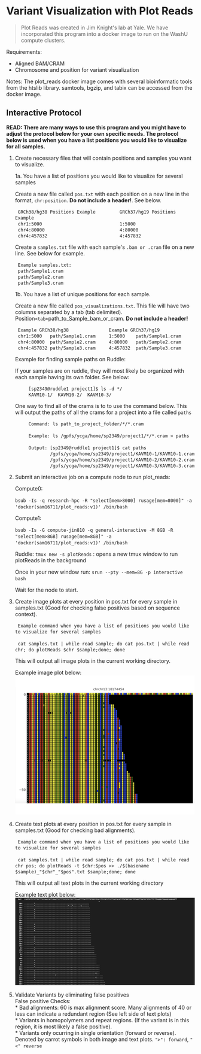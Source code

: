 # Variant Visualization with Plot Reads

> Plot Reads was created in Jim Knight's lab at Yale. We have incorporated this program into a docker image to run on the WashU compute clusters.

Requirements:
* Aligned BAM/CRAM
* Chromosome and position for variant visualization

Notes:
    The plot_reads docker image comes with several bioinformatic tools from the htslib library. 
    samtools, bgzip, and tabix can be accessed from the docker image.   

## Interactive Protocol

**READ: There are many ways to use this program and you might have to adjust the protocol below for your own specific needs. The protocol below is used when you have a list positions you would like to visualize for all samples.**  


1. Create necessary files that will contain positions and samples you want to visualize.

    1a. You have a list of positions you would like to visualize for several samples
    
      Create a new file called `pos.txt` with each position on a new line in the format, `chr:position`. **Do not include a header!**. See below.  
        
        GRCh38/hg38 Positions Example         GRCh37/hg19 Positions Example  
        chr1:5000                             1:5000
        chr4:80000                            4:80000
        chr4:457832                           4:457832
    
      Create a `samples.txt` file with each sample's `.bam or .cram` file on a new line. See below for example.
    
        Example samples.txt:  
        path/Sample1.cram  
        path/Sample2.cram  
        path/Sample3.cram  
    
    1b. You have a list of unique positions for each sample. 
    
      Create a new file  called `pos_visualizations.txt`. This file will have two columns separated by a tab (tab delimited). Position`<tab>`path_to_Sample_bam_or_cram. **Do not include a header!**
      
        Example GRCh38/hg38               Example GRCh37/hg19
        chr1:5000   path/Sample1.cram     1:5000    path/Sample1.cram
        chr4:80000  path/Sample2.cram     4:80000   path/Sample2.cram 
        chr4:457832 path/Sample3.cram     4:457832  path/Sample3.cram
        
    Example for finding sample paths on Ruddle:
    
    If your samples are on ruddle, they will most likely be organized with each sample having its own folder. See below:
    
            [sp2349@ruddle1 project1]$ ls -d */
            KAVM10-1/  KAVM10-2/  KAVM10-3/
            
    One way to find all of the crams is to to use the command below. This will output the paths of all the crams for a project into a file called `paths`
            
            Command: ls path_to_project_folder/*/*.cram
            
            Example: ls /gpfs/ycga/home/sp2349/project1/*/*.cram > paths
            
            Output: [sp2349@ruddle1 project1]$ cat paths 
                    /gpfs/ycga/home/sp2349/project1/KAVM10-1/KAVM10-1.cram
                    /gpfs/ycga/home/sp2349/project1/KAVM10-2/KAVM10-2.cram
                    /gpfs/ycga/home/sp2349/project1/KAVM10-3/KAVM10-3.cram
      
    
    
2. Submit an interactive job on a compute node to run plot_reads:

    Compute0:
    
    `bsub -Is -q research-hpc -R "select[mem>8000] rusage[mem=8000]" -a 'docker(sam16711/plot_reads:v1)' /bin/bash`

    Compute1:
    
    `bsub -Is -G compute-jin810 -q general-interactive -M 8GB -R "select[mem>8GB] rusage[mem=8GB]" -a 'docker(sam16711/plot_reads:v1)' /bin/bash`
    
    Ruddle:
    `tmux new -s plotReads` : opens a new tmux window to run plotReads in the background
    
    Once in your new window run: `srun --pty --mem=8G -p interactive bash`
    
    Wait for the node to start.
    
4. Create image plots at every position in pos.txt for every sample in samples.txt (Good for checking false positives based on sequence context).  
        
        Example command when you have a list of positions you would like to visualize for several samples
        
        cat samples.txt | while read sample; do cat pos.txt | while read chr; do plotReads $chr $sample;done; done
    
    This will output all image plots in the current working directory.
    
    Example image plot below:
    ![image1](./NA12878_chr13_18174454.png)
    
5. Create text plots at every position in pos.txt for every sample in samples.txt (Good for checking bad alignments).
    
        Example command when you have a list of positions you would like to visualize for several samples
        
        cat samples.txt | while read sample; do cat pos.txt | while read chr pos; do plotReads -t $chr:$pos >> ./$(basename $sample)_"$chr"_"$pos".txt $sample;done; done
    
    This will output all text plots in the current working directory
    
    Example text plot below:
    ![image2](./NA12878_chr13_18174454_partial.png)
    
6. Validate Variants by eliminating false positives  
    False positive Checks:  
       * Bad alignments: 60 is max alignment score. Many alignments of 40 or less can indicate a redundant region  (See left side of text plots)  
       * Variants in homopolymers and repeat regions. (If the variant is in this region, it is most likely a false positive).  
       * Variants only ocurring in single orientation (forward or reverse). Denoted by carrot symbols in both image and text plots. `">": forward`,  `"<" reverse`
